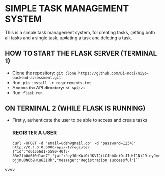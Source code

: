 # SIMPLE TASK MANAGEMENT SYSTEM
This is a simple task management system, for creating tasks, getting both all tasks and a single task, updating a task and deleting a task. 

## HOW TO START THE FLASK SERVER (TERMINAL 1)
* Clone the repository: `git clone https://github.com/Di-nobi/niyo-backend-assessment.git`
* Run: `pip install -r requirements.txt`
* Access the API directory: `cd api/v1`
* Run: `flask run`

## ON TERMINAL 2 (WHILE FLASK IS RUNNING)
* Firstly, authenticate the user to be able to access and create tasks
  ### REGISTER A USER
  ```
  curl -XPOST -d 'email=udeh@gmail.co' -d 'password=12345' http://0.0.0.0:5000/api/v1/register
  {"id":"d63366d1-5590-40f6-83e2fb0d650d1ad7","jwt":"eyJ0eXAiOiJKV1QiLCJhbGciOiJIUzI1NiJ9.eyJmcmVzaCI6ZmFsc2UsImlhdCI6MTcxNjEzMTIyMywianRpIjoiNWI3YmJjODgtNjM3Yi00YjRkLTlmNjUtNGINjNjMmVjZTRjIiwidHlwZSI6ImFjY2VzcyIsInN1YiI6ImQ2MzM2NmQxLTU1OTAtNDBmNi04M2UyLWZiMGQ2NTBkMWFkNyIsIm5iZiI6MTcxNjEzMTIyMywiY3NyZiI6Ijk2MmIyNDI4LWM2NzAtNDc1ZC04Y2VhLTI0MzI3MmZhZDNhiIsImV4cCI6MTcxNjEzMjEyM30.KqKrtk7hiketXCtF3jZNJneJ-bjjmu0N6bSHKu6ZIRk","message":"Registration successful"}```
vvvv
